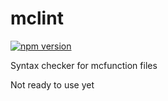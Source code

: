 # mclint
[![npm version](https://badge.fury.io/js/mclint.svg)](https://badge.fury.io/js/mclint)

Syntax checker for mcfunction files

Not ready to use yet

